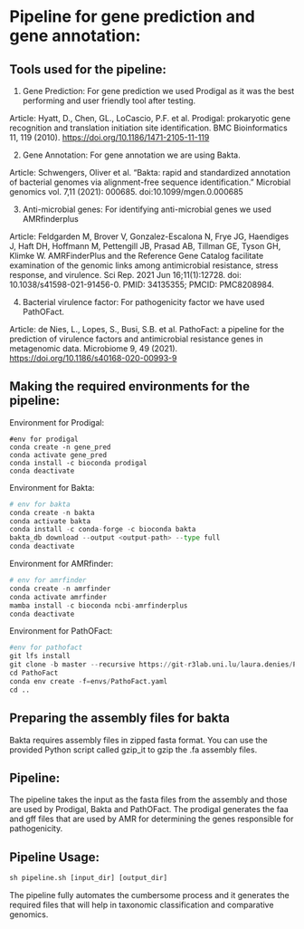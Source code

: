 # Pipeline for gene prediction and gene annotation: 

## Tools used for the pipeline: 

1. Gene Prediction: 
For gene prediction we used Prodigal as it was the best performing and user friendly tool after testing.

Article: Hyatt, D., Chen, GL., LoCascio, P.F. et al. Prodigal: prokaryotic gene recognition and translation initiation site identification. BMC Bioinformatics 11, 119 (2010). https://doi.org/10.1186/1471-2105-11-119

2. Gene Annotation: 
For gene annotation we are using Bakta. 

Article: Schwengers, Oliver et al. “Bakta: rapid and standardized annotation of bacterial genomes via alignment-free sequence identification.” Microbial genomics vol. 7,11 (2021): 000685. doi:10.1099/mgen.0.000685

3. Anti-microbial genes: For identifying anti-microbial genes we used AMRfinderplus

Article: Feldgarden M, Brover V, Gonzalez-Escalona N, Frye JG, Haendiges J, Haft DH, Hoffmann M, Pettengill JB, Prasad AB, Tillman GE, Tyson GH, Klimke W. AMRFinderPlus and the Reference Gene Catalog facilitate examination of the genomic links among antimicrobial resistance, stress response, and virulence. Sci Rep. 2021 Jun 16;11(1):12728. doi: 10.1038/s41598-021-91456-0. PMID: 34135355; PMCID: PMC8208984.

4. Bacterial virulence factor: For pathogenicity factor we have used PathOFact. 

Article: de Nies, L., Lopes, S., Busi, S.B. et al. PathoFact: a pipeline for the prediction of virulence factors and antimicrobial resistance genes in metagenomic data. Microbiome 9, 49 (2021). https://doi.org/10.1186/s40168-020-00993-9

 
## Making the required environments for the pipeline: 
Environment for Prodigal: 
```pythonng a
#env for prodigal
conda create -n gene_pred
conda activate gene_pred
conda install -c bioconda prodigal
conda deactivate
```
Environment for Bakta: 
```python
# env for bakta
conda create -n bakta
conda activate bakta
conda install -c conda-forge -c bioconda bakta
bakta_db download --output <output-path> --type full
conda deactivate 
```
Environment for AMRfinder:
```python
# env for amrfinder
conda create -n amrfinder
conda activate amrfinder
mamba install -c bioconda ncbi-amrfinderplus
conda deactivate
```
Environment for PathOFact: 
```python
#env for pathofact
git lfs install
git clone -b master --recursive https://git-r3lab.uni.lu/laura.denies/PathoFact.git
cd PathoFact
conda env create -f=envs/PathoFact.yaml
cd ..
```
## Preparing the assembly files for bakta
Bakta requires assembly files in zipped fasta format. You can use the provided Python script called gzip_it to gzip the .fa assembly files.

## Pipeline:
The pipeline takes the input as the fasta files from the assembly and those are used by Prodigal, Bakta and PathOFact. The prodigal generates the faa and gff files that are used by AMR for determining the genes responsible for pathogenicity.

## Pipeline Usage: 

```python
sh pipeline.sh [input_dir] [output_dir]
```

The pipeline fully automates the cumbersome process and it generates the required files that will help in taxonomic classification and comparative genomics.  



